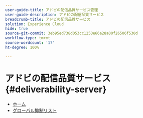 ```yaml
---
user-guide-title: アドビの配信品質サービス管理
user-guide-description: アドビの配信品質サービス
breadcrumb-title: アドビの配信品質サービス
solution: Experience Cloud
hide: true
source-git-commit: 3eb95ed738d053cc1250e66a28a00f26506f530d
workflow-type: tm+mt
source-wordcount: '17'
ht-degree: 100%

---
```


# アドビの配信品質サービス {#deliverability-server}

* [ホーム](home.md)
* [グローバル抑制リスト](global-suppression-list.md)
